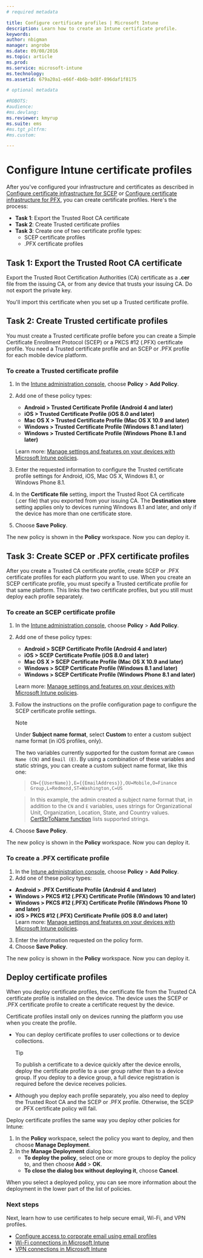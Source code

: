 ```yaml
---
# required metadata

title: Configure certificate profiles | Microsoft Intune
description: Learn how to create an Intune certificate profile.
keywords:
author: nbigman
manager: angrobe
ms.date: 09/08/2016
ms.topic: article
ms.prod:
ms.service: microsoft-intune
ms.technology:
ms.assetid: 679a20a1-e66f-4b6b-bd8f-896daf1f8175

# optional metadata

#ROBOTS:
#audience:
#ms.devlang:
ms.reviewer: kmyrup
ms.suite: ems
#ms.tgt_pltfrm:
#ms.custom:

---
```


# Configure Intune certificate profiles
After you've configured your infrastructure and certificates as described in [Configure certificate infrastructure for SCEP](configure-certificate-infrastructure-for-scep.md) or [Configure certificate infrastructure for PFX](configure-certificate-infrastructure-for-pfx.md), you can create certificate profiles. Here's the process:

- **Task 1**: Export the Trusted Root CA certificate
- **Task 2**: Create Trusted certificate profiles
- **Task 3**: Create one of two certificate profile types:
  - SCEP certificate profiles
  - .PFX certificate profiles

## **Task 1**: Export the Trusted Root CA certificate
Export the Trusted Root Certification Authorities (CA) certificate as a **.cer** file from the issuing CA, or from any device that trusts your issuing CA. Do not export the private key.

You'll import this certificate when you set up a Trusted certificate profile.

## **Task 2**: Create Trusted certificate profiles
You must create a Trusted certificate profile before you can create a Simple Certificate Enrollment Protocol (SCEP) or a PKCS #12 (.PFX) certificate profile. You need a Trusted certificate profile and an SCEP or .PFX profile for each mobile device platform.

### To create a Trusted certificate profile

1.  In the [Intune administration console](https://manage.microsoft.com), choose **Policy** &gt; **Add Policy**.
2.  Add one of these policy types:
    - **Android &gt; Trusted Certificate Profile (Android 4 and later)**
    - **iOS &gt; Trusted Certificate Profile (iOS 8.0 and later)**
    - **Mac OS X &gt; Trusted Certificate Profile (Mac OS X 10.9 and later)**
    - **Windows &gt; Trusted Certificate Profile (Windows 8.1 and later)**
    - **Windows &gt; Trusted Certificate Profile (Windows Phone 8.1 and later)**

    Learn more: [Manage settings and features on your devices with Microsoft Intune policies](manage-settings-and-features-on-your-devices-with-microsoft-intune-policies.md).

3.  Enter the requested information to configure the Trusted certificate profile settings for Android, iOS, Mac OS X, Windows 8.1, or Windows Phone 8.1. 
4.  In the **Certificate file** setting, import the Trusted Root CA certificate (.cer file) that you exported from your issuing CA. The **Destination store** setting applies only to devices running Windows 8.1 and later, and only if the device has more than one certificate store.
	
4.  Choose **Save Policy**.

The new policy is shown in the **Policy** workspace. Now you can deploy it.

## **Task 3**: Create SCEP or .PFX certificate profiles
After you create a Trusted CA certificate profile, create SCEP or .PFX certificate profiles for each platform you want to use. When you create an SCEP certificate profile, you must specify a Trusted certificate profile for that same platform. This links the two certificate profiles, but you still must deploy each profile separately.

### To create an SCEP certificate profile

1.  In the [Intune administration console](https://manage.microsoft.com), choose **Policy** &gt; **Add Policy**.
2.  Add one of these policy types:
    - **Android &gt; SCEP Certificate Profile (Android 4 and later)**
    - **iOS &gt; SCEP Certificate Profile (iOS 8.0 and later)**
    - **Mac OS X &gt; SCEP Certificate Profile (Mac OS X 10.9 and later)**
    - **Windows &gt; SCEP Certificate Profile (Windows 8.1 and later)**
    - **Windows &gt; SCEP Certificate Profile (Windows Phone 8.1 and later)**

    Learn more: [Manage settings and features on your devices with Microsoft Intune policies](manage-settings-and-features-on-your-devices-with-microsoft-intune-policies.md).

3.  Follow the instructions on the profile configuration page to configure the SCEP certificate profile settings.
	> [!NOTE]
	>
	> Under **Subject name format**, select **Custom** to enter a custom subject name format (in iOS profiles, only).
	>
	> The two variables currently supported for the custom format are `Common Name (CN)` and `Email (E)`. By using a combination of these variables and static strings, you can create a custom subject name format, like this one:

	>     CN={{UserName}},E={{EmailAddress}},OU=Mobile,O=Finance Group,L=Redmond,ST=Washington,C=US

	> In this example, the admin created a subject name format that, in addition to the `CN` and `E` variables, uses strings for Organizational Unit, Organization, Location, State, and Country values. [CertStrToName function](https://msdn.microsoft.com/en-us/library/windows/desktop/aa377160.aspx) lists supported strings.

4.  Choose **Save Policy**.

The new policy is shown in the **Policy** workspace. Now you can deploy it.

### To create a .PFX certificate profile

1.  In the [Intune administration console](https://manage.microsoft.com), choose **Policy** &gt; **Add Policy**.
2.  Add one of these policy types:
  - **Android &gt; .PFX Certificate Profile (Android 4 and later)**
  - **Windows &gt; PKCS #12 (.PFX) Certificate Profile (Windows 10 and later)**
  - **Windows &gt; PKCS #12 (.PFX) Certificate Profile (Windows Phone 10 and later)**
  - **iOS > PKCS #12 (.PFX) Certificate Profile (iOS 8.0 and later)**    
    Learn more: [Manage settings and features on your devices with Microsoft Intune policies](manage-settings-and-features-on-your-devices-with-microsoft-intune-policies.md).
3.  Enter the information requested on the policy form.
4.  Choose **Save Policy**.

The new policy is shown in the **Policy** workspace. Now you can deploy it.

## Deploy certificate profiles
When you deploy certificate profiles, the certificate file from the Trusted CA certificate profile is installed on the device. The device uses the SCEP or .PFX certificate profile to create a certificate request by the device.

Certificate profiles install only on devices running the platform you use when you create the profile.

-   You can deploy certificate profiles to user collections or to device collections.

    > [!TIP]
    > To publish a certificate to a device quickly after the device enrolls, deploy the certificate profile to a user group rather than to a device group. If you deploy to a device group, a full device registration is required before the device receives policies.

-   Although you deploy each profile separately, you also need to deploy the Trusted Root CA and the SCEP or .PFX profile. Otherwise, the SCEP or .PFX certificate policy will fail.

Deploy certificate profiles the same way you deploy other policies for Intune:

1.  In the **Policy** workspace, select the policy you want to deploy, and then choose **Manage Deployment**.
2.  In the **Manage Deployment** dialog box:
    -   **To deploy the policy**, select one or more groups to deploy the policy to, and then choose **Add** &gt; **OK**.
    -   **To close the dialog box without deploying it**, choose **Cancel**.

When you select a deployed policy, you can see more information about the deployment in the lower part of the list of policies.

### Next steps

Next, learn how to use certificates to help secure email, Wi-Fi, and VPN profiles.

-  [Configure access to corporate email using email profiles](configure-access-to-corporate-email-using-email-profiles-with-Microsoft-Intune.md)
-  [Wi-Fi connections in Microsoft Intune](wi-fi-connections-in-microsoft-intune.md)
-  [VPN connections in Microsoft Intune](vpn-connections-in-microsoft-intune.md)
